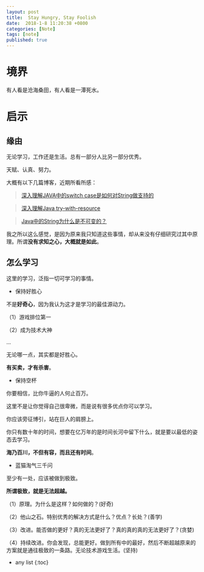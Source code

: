 ```yaml
---
layout: post
title:  Stay Hungry, Stay Foolish
date:  2018-1-8 11:20:38 +0800
categories: [Note]
tags: [note]
published: true
---
```



# 境界

有人看是沧海桑田，有人看是一潭死水。

# 启示

## 缘由 

无论学习，工作还是生活。总有一部分人比另一部分优秀。

天赋、认真、努力。

大概有以下几篇博客，近期所看所感：

> [深入理解JAVA中的switch case是如何对String做支持的](https://zhuanlan.zhihu.com/p/28506418)

> [深入理解Java try-with-resource](https://zhuanlan.zhihu.com/p/27824934)

> [Java中的String为什么是不可变的？](https://zhuanlan.zhihu.com/p/31511612)

我之所以这么感觉，是因为原来我只知道这些事情，却从来没有仔细研究过其中原理。所谓**没有求知之心，大概就是如此**。

## 怎么学习

这里的学习，泛指一切可学习的事情。

- 保持好胜心

不是**好奇心**，因为我认为这才是学习的最佳源动力。

（1）游戏排位第一

（2）成为技术大神

...

无论哪一点，其实都是好胜心。

**有买卖，才有杀害**。

- 保持空杯

你要相信，比你牛逼的人何止百万。

这里不是让你觉得自己很卑微，而是说有很多优点你可以学习。

你应该旁征博引，站在巨人的肩膀上。

你只有数十年的时间，想要在亿万年的是时间长河中留下什么，就是要以最低的姿态去学习。

**海乃百川，不但有容，而且还有时间**。

- 蓝猫淘气三千问

至少有一处，应该被做到极致。

**所谓极致，就是无法超越。**

（1）原理。为什么是这样？如何做的？(好奇)

（2）他山之石。特别优秀的解决方式是什么？优点？长处？(善学)

（3）改进。能否做的更好？真的无法更好了？真的真的真的无法更好了？(贪婪)

（4）持续改进。你会发现，总能更好。做到所有中的最好，然后不断超越原来的方案就是通往极致的一条路。无论技术游戏生活。(坚持)





* any list
{:toc}

